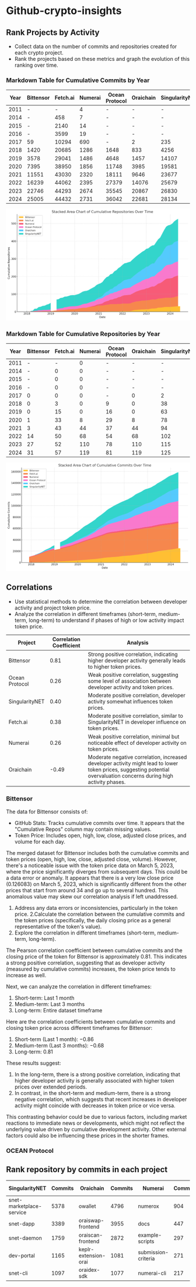# Github-crypto-insights

## Rank Projects by Activity
- Collect data on the number of commits and repositories created for each crypto project.
- Rank the projects based on these metrics and graph the evolution of this ranking over time.

### Markdown Table for Cumulative Commits by Year

| Year | Bittensor | Fetch.ai | Numerai | Ocean Protocol | Oraichain | SingularityNET | Total |
|------|-----------|----------|---------|----------------|-----------|----------------|-------|
| 2011 | -         | -        | 4       | -              | -         | -              | 4     |
| 2014 | -         | 458      | 7       | -              | -         | -              | 465   |
| 2015 | -         | 2140     | 14      | -              | -         | -              | 2154  |
| 2016 | -         | 3599     | 19      | -              | -         | -              | 3618  |
| 2017 | 59        | 10294    | 690     | -              | 2         | 235            | 11280 |
| 2018 | 1420      | 20685    | 1286    | 1648           | 833       | 4256           | 30128 |
| 2019 | 3578      | 29041    | 1486    | 4648           | 1457      | 14107          | 54317 |
| 2020 | 7395      | 38950    | 1856    | 11748          | 3985      | 19581          | 83515 |
| 2021 | 11551     | 43030    | 2320    | 18111          | 9646      | 23677          | 108335|
| 2022 | 16239     | 44062    | 2395    | 27379          | 14076     | 25679          | 129830|
| 2023 | 22746     | 44293    | 2674    | 35545          | 20867     | 26830          | 152955|
| 2024 | 25005     | 44432    | 2731    | 36042          | 22681     | 28134          | 159025|

![Picture 1](./Picture%201.png)


### Markdown Table for Cumulative Repositories by Year

| Year | Bittensor | Fetch.ai | Numerai | Ocean Protocol | Oraichain | SingularityNET | Total |
|------|-----------|----------|---------|----------------|-----------|----------------|-------|
| 2011 | -         | -        | 0       | -              | -         | -              | 0     |
| 2014 | -         | 0        | 0       | -              | -         | -              | 0     |
| 2015 | -         | 0        | 0       | -              | -         | -              | 0     |
| 2016 | -         | 0        | 0       | -              | -         | -              | 0     |
| 2017 | 0         | 0        | 0       | -              | 0         | 2              | 2     |
| 2018 | 0         | 3        | 0       | 9              | 0         | 38             | 50    |
| 2019 | 0         | 15       | 0       | 16             | 0         | 63             | 94    |
| 2020 | 1         | 33       | 8       | 29             | 8         | 78             | 157   |
| 2021 | 3         | 43       | 44      | 37             | 44        | 94             | 265   |
| 2022 | 14        | 50       | 68      | 54             | 68        | 102            | 356   |
| 2023 | 27        | 52       | 110     | 78             | 110       | 115            | 492   |
| 2024 | 31        | 57       | 119     | 81             | 119       | 125            | 532   |

![Picture 1](./Picture%202.png)

## Correlations
- Use statistical methods to determine the correlation between developer activity and project token price.
- Analyze the correlation in different timeframes (short-term, medium-term, long-term) to understand if phases of high or low activity impact token price.

| Project        | Correlation Coefficient | Analysis                                                                                     |
|----------------|-------------------------|----------------------------------------------------------------------------------------------|
| Bittensor      | 0.81                    | Strong positive correlation, indicating higher developer activity generally leads to higher token prices. |
| Ocean Protocol | 0.26                    | Weak positive correlation, suggesting some level of association between developer activity and token prices. |
| SingularityNET | 0.40                    | Moderate positive correlation, developer activity somewhat influences token prices.         |
| Fetch.ai       | 0.38                    | Moderate positive correlation, similar to SingularityNET in developer influence on token prices. |
| Numerai        | 0.26                    | Weak positive correlation, minimal but noticeable effect of developer activity on token prices. |
| Oraichain      | -0.49                   | Moderate negative correlation, increased developer activity might lead to lower token prices, suggesting potential overvaluation concerns during high activity phases. |


### Bittensor
The data for Bittensor consists of:
* GitHub Stats: Tracks cumulative commits over time. It appears that the "Cumulative Repos" column may contain missing values.
* Token Price: Includes open, high, low, close, adjusted close prices, and volume for each day.

The merged dataset for Bittensor includes both the cumulative commits and token prices (open, high, low, close, adjusted close, volume). However, there's a noticeable issue with the token price data on March 5, 2023, where the price significantly diverges from subsequent days. This could be a data error or anomaly. It appears that there is a very low close price (0.126083) on March 5, 2023, which is significantly different from the other prices that start from around 34 and go up to several hundred. This anomalous value may skew our correlation analysis if left unaddressed.

1. Address any data errors or inconsistencies, particularly in the token price.
2.Calculate the correlation between the cumulative commits and the token prices (specifically, the daily closing price as a general representative of the token's value).
3. Explore the correlation in different timeframes (short-term, medium-term, long-term).

The Pearson correlation coefficient between cumulative commits and the closing price of the token for Bittensor is approximately 0.81. This indicates a strong positive correlation, suggesting that as developer activity (measured by cumulative commits) increases, the token price tends to increase as well.

Next, we can analyze the correlation in different timeframes:

1. Short-term: Last 1 month
2. Medium-term: Last 3 months
3. Long-term: Entire dataset timeframe

Here are the correlation coefficients between cumulative commits and closing token price across different timeframes for Bittensor:

1. Short-term (Last 1 month): −0.86
2. Medium-term (Last 3 months): −0.68
3. Long-term: 0.81

These results suggest:
1. In the long-term, there is a strong positive correlation, indicating that higher developer activity is generally associated with higher token prices over extended periods.
2. In contrast, in the short-term and medium-term, there is a strong negative correlation, which suggests that recent increases in developer activity might coincide with decreases in token price or vice versa.

This contrasting behavior could be due to various factors, including market reactions to immediate news or developments, which might not reflect the underlying value driven by cumulative development activity. Other external factors could also be influencing these prices in the shorter frames.

### OCEAN Protocol


## Rank repository by commits in each project

| SingularityNET       | Commits | Oraichain      | Commits | Numerai          | Commits | OCEAN Protocol | Commits | Fetch.AI | Commits | Bittensor | Commits |
|---------------------------------|---------|---------------------------|---------|-----------------------------|---------|----------------------------|---------|---------------------|---------|----------------------|---------|
| snet-marketplace-service        | 5378    | owallet                   | 4796    | numerox                     | 904     | ocean.js                   | 1601    | agents-aea          | 6826    | polkadot-sdk         | 14774   |
| snet-dapp                       | 3389    | oraiswap-frontend         | 3955    | docs                        | 447     | provider                   | 1568    | fetchd              | 3853    | bittensor            | 3853    |
| snet-daemon                     | 1759    | oraiscan-frontend         | 2872    | example-scripts             | 297     | market                     | 1456    | docs                | 2391    | subtensor            | 1211    |
| dev-portal                      | 1165    | keplr-extension-orai      | 1081    | submission-criteria         | 271     | aquarius                   | 1213    | cosmos-sdk          | 2168    | prompting            | 899     |
| snet-cli                        | 1097    | oraidex-sdk               | 1077    | numerai-cli                 | 217     | contracts                  | 1144    | ledger              | 1457    | developer-docs       | 621     |



